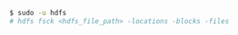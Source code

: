 <!--
.. title: Как узнать по именами файла на каких машинах расположены блоки данных.
.. slug: how-to-track-which-data-block-is-in-which-datanode-in-hadoop-for-known-file
.. date: 2018-02-03 23:17:06 UTC+03:00
.. tags: hadoop, hdfs
.. category: hadoop
.. link: 
.. description: 
.. type: text
-->
```sh
$ sudo -u hdfs
# hdfs fsck <hdfs_file_path> -locations -blocks -files
```

